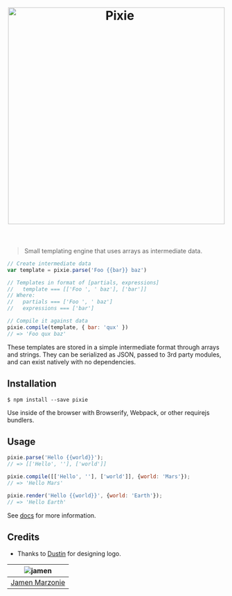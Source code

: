 [<h1 align="center"><img src="https://cdn.rawgit.com/jamen/pixie/master/docs/logo.svg" alt="Pixie" width="500"><br><br></h1>][dustin]
> Small templating engine that uses arrays as intermediate data.

```js
// Create intermediate data
var template = pixie.parse('Foo {{bar}} baz')

// Templates in format of [partials, expressions]
//   template === [['Foo ', ' baz'], ['bar']]
// Where:
//   partials === ['Foo ', ' baz']
//   expressions === ['bar']

// Compile it against data
pixie.compile(template, { bar: 'qux' })
// => 'Foo qux baz'
```

These templates are stored in a simple intermediate format through arrays and strings.  They can be serialized as JSON, passed to 3rd party modules, and can exist natively with no dependencies.

## Installation
```shell
$ npm install --save pixie
```
Use inside of the browser with Browserify, Webpack, or other requirejs bundlers.

## Usage
```javascript
pixie.parse('Hello {{world}}');
// => [['Hello', ''], ['world']]

pixie.compile([['Hello', ''], ['world']], {world: 'Mars'});
// => 'Hello Mars'

pixie.render('Hello {{world}}', {world: 'Earth'});
// => 'Hello Earth'
```
See [docs](docs/) for more information.

## Credits
 - Thanks to [Dustin][dustin] for designing logo.

| ![jamen][avatar] |
|:---:|
| [Jamen Marzonie][github] |

  [avatar]: https://avatars.githubusercontent.com/u/6251703?v=3&s=125
  [github]: https://github.com/jamen
  [dustin]: https://github.com/dustindowell22
